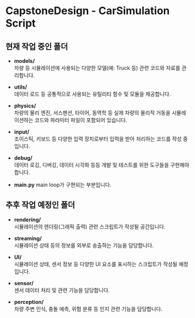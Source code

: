 # CapstoneDesign - CarSimulation Script 

## 현재 작업 중인 폴더 

- **models/**  
  차량 등 시뮬레이션에 사용되는 다양한 모델(예: Truck 등) 관련 코드와 자료를 관리합니다.

- **utils/**  
  데이터 로드 등 공통적으로 사용되는 유틸리티 함수 및 모듈을 제공합니다.

- **physics/**  
  차량의 물리 엔진, 서스펜션, 타이어, 동역학 등 실제 차량의 물리적 거동을 시뮬레이션하는 코드와 파라미터 파일이 포함되어 있습니다.

- **input/**  
  조이스틱, 키보드 등 다양한 입력 장치로부터 입력을 받아 처리하는 코드를 작성 중입니다. 

- **debug/**  
  데이터 로깅, 디버깅, 데이터 시각화 등등 개발 및 테스트를 위한 도구들을 구현해야 합니다. 

- **main.py**
  main loop가 구현되는 부분입니다. 

## 추후 작업 예정인 폴더 
- **rendering/**  
  시뮬레이션의 렌더링(그래픽 출력) 관련 스크립트가 작성될 공간입니다.

- **streaming/**  
  시뮬레이션 상태 등의 정보를 외부로 송출하는 기능을 담당합니다.

- **UI/**  
  시뮬레이션 상태, 센서 정보 등 다양한 UI 요소를 표시하는 스크립트가 작성될 예정입니다. 

- **sensor/**  
  센서 데이터 처리 및 관련 기능을 담당합니다.

- **perception/**  
  차량 주변 인식, 충돌 예측, 위험 분류 등 인지 관련 기능을 담당합니다.